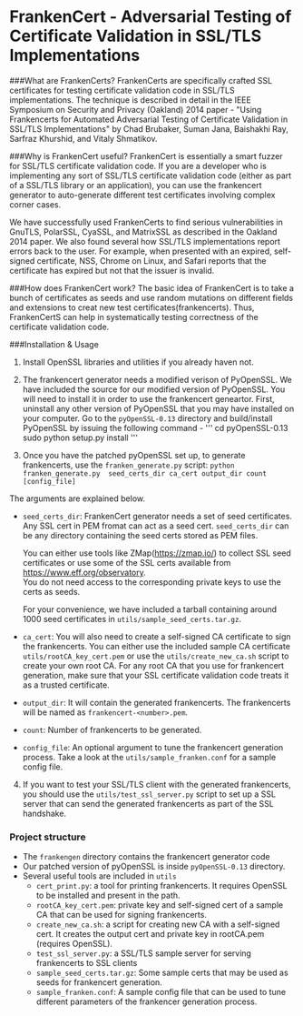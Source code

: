 FrankenCert - Adversarial Testing of Certificate Validation in SSL/TLS Implementations
=======================================================================================

###What are FrankenCerts?
FrankenCerts are specifically crafted SSL certificates for testing certificate 
validation code in SSL/TLS implementations. The technique is described in 
detail in the IEEE Symposium on Security and Privacy (Oakland) 2014 paper -
"Using Frankencerts for Automated Adversarial Testing of Certificate Validation 
in SSL/TLS Implementations" by Chad Brubaker, Suman Jana, Baishakhi Ray, 
Sarfraz Khurshid, and Vitaly Shmatikov. 


###Why is FrankenCert useful?
FrankenCert is essentially a smart fuzzer for SSL/TLS certificate validation
code. If you are a developer who is implementing any sort of SSL/TLS certificate 
validation code (either as part of a SSL/TLS library or an application), you 
can use the frankencert generator to auto-generate different test certificates 
involving complex corner cases. 

We have successfully used FrankenCerts to find serious vulnerabilities 
in GnuTLS, PolarSSL, CyaSSL, and MatrixSSL as described in the Oakland 
2014 paper. We also found several how SSL/TLS implementations report 
errors back to the user. For example, when presented with an expired,
self-signed certificate, NSS, Chrome on Linux, and Safari reports that 
the certificate has expired but not that the issuer is invalid.


###How does FrankenCert work?
The basic idea of FrankenCert is to take a bunch of certificates as seeds 
and use random mutations on different fields and extensions to creat new 
test certificates(frankencerts). Thus, FrankenCertS can help in systematically 
testing correctness of the certificate validation code.

###Installation & Usage
1. Install OpenSSL libraries and utilities  if you already haven not.

2. The frankencert generator needs a modified verison of PyOpenSSL. 
   We have included the source for our modified version of PyOpenSSL. 
   You will need to install it in order to use the frankencert geneartor. 
   First, uninstall any other version of PyOpenSSL that you may have 
   installed on your computer. Go to the `pyOpenSSL-0.13` directory and 
   build/install PyOpenSSL by issuing the following command - 
   '''
   cd pyOpenSSL-0.13
   sudo python setup.py install 
   '''

3. Once you have the patched pyOpenSSL set up, to generate frankencerts, 
   use the `franken_generate.py` script: `python franken_generate.py 
   seed_certs_dir ca_cert output_dir count [config_file]`

  The arguments are explained below.

   - `seed_certs_dir`: FrankenCert generator needs a set of seed certificates. 
      Any SSL cert in PEM fromat can act as a seed cert. `seed_certs_dir`
      can be any directory containing the seed certs stored as PEM files.
   
      You can either use tools like ZMap(https://zmap.io/) to collect SSL seed 
      certificates or use some of the SSL certs available from https://www.eff.org/observatory.  
      You do not need access to the corresponding private keys to use the certs 
      as seeds. 
   
      For your convenience, we have included a tarball containing around 1000 seed 
      certificates in `utils/sample_seed_certs.tar.gz`. 

   - `ca_cert`: You will also need to create a self-signed CA certificate to sign 
      the frankencerts. You can either use the included sample CA certificate 
      `utils/rootCA_key_cert.pem` or use the `utils/create_new_ca.sh` script to 
      create your own root CA. For any root CA that you use for frankencert 
      generation, make sure that your SSL certificate validation code treats 
      it as a trusted certificate.    

   - `output_dir`: It will contain the generated frankencerts. The frankencerts 
      will be named as `frankencert-<number>.pem`. 

   - `count`: Number of frankencerts to be generated. 

   - `config_file`: An optional argument to tune the frankencert generation process.
      Take a look at the `utils/sample_franken.conf` for a sample config file.

4. If you want to test your SSL/TLS client with the generated frankencerts, you 
should use the `utils/test_ssl_server.py` script to set up a SSL server that 
can send the generated frankencerts as part of the SSL handshake.     


### Project structure
 - The `frankengen` directory contains the frankencert generator code
 - Our patched version of pyOpenSSL is inside `pyOpenSSL-0.13` directory.
 - Several useful tools are included in `utils`
    - `cert_print.py`: a tool for printing frankencerts. It requires OpenSSL
      to be installed and present in the path.
    - `rootCA_key_cert.pem`: private key and self-signed cert of a sample CA
      that can be used for signing frankencerts.
    - `create_new_ca.sh`: a script for creating new CA with a self-signed cert.
      It creates the output cert and private key in rootCA.pem (requires OpenSSL). 
    - `test_ssl_server.py`: a SSL/TLS sample server for serving frankencerts 
      to SSL clients
    - `sample_seed_certs.tar.gz`: Some sample certs that may be used as seeds for 
      frankencert generation. 
    - `sample_franken.conf`: A sample config file that can be used to tune 
      different parameters of the frankencer generation process. 

